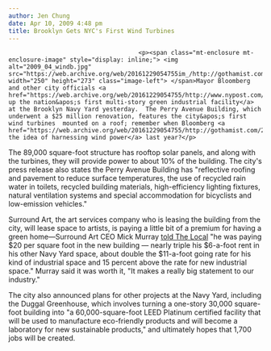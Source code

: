 ```yaml
---
author: Jen Chung
date: Apr 10, 2009 4:48 pm
title: Brooklyn Gets NYC's First Wind Turbines
---
```


	
										<p><span class="mt-enclosure mt-enclosure-image" style="display: inline;"> <img alt="2009_04_windb.jpg" src="https://web.archive.org/web/20161229054755im_/http://gothamist.com/attachments/jen/2009_04_windb.jpg" width="250" height="273" class="image-left"> </span>Mayor Bloomberg and other city officials <a href="https://web.archive.org/web/20161229054755/http://www.nypost.com/seven/04102009/news/regionalnews/on_with_the_wind_at_historic_new_buildin_163763.htm">opened up the nation&apos;s first multi-story green industrial facility</a> at the Brooklyn Navy Yard yesterday.  The Perry Avenue Building, which underwent a $25 million renovation, features the city&apos;s first wind turbines  mounted on a roof; remember when Bloomberg <a href="https://web.archive.org/web/20161229054755/http://gothamist.com/2008/08/20/mayor_bloomberg_goes_chasing_windmi.php">broached the idea of harnessing wind power</a> last year?</p>

<p>The 89,000 square-foot structure has rooftop solar panels, and along with the turbines, they will provide power to about 10% of the building. The city&apos;s press release also states the Perry Avenue Building has &quot;reflective roofing and pavement to reduce surface temperatures, the use of recycled rain water in toilets, recycled building materials, high-efficiency lighting fixtures, natural ventilation systems and special accommodation for bicyclists and low-emission vehicles.&quot; </p>

<p>Surround Art, the art services company who is leasing the building from the city, will lease space to artists, is paying a little bit of a premium for having a green home&#x2014;Surround Art CEO Mick Murray <a href="https://web.archive.org/web/20161229054755/http://fort-greene.blogs.nytimes.com/2009/04/09/from-navy-blue-to-green/">told The Local</a> &quot;he was paying $20 per square foot in the new building &#x2014; nearly triple his $6-a-foot rent in his other Navy Yard space, about double the $11-a-foot going rate for his kind of industrial space and 15 percent above the rate for new industrial space.&quot;  Murray said it was worth it, &quot;It makes a really big statement to our industry.&quot;</p>

<p>The city also announced plans for other projects at the Navy Yard, including the Duggal Greenhouse, which involves turning a one-story 30,000 square-foot building into &quot;a 60,000-square-foot LEED Platinum certified facility that will be used to manufacture eco-friendly products and will become a laboratory for new sustainable products,&quot; and ultimately hopes that 1,700 jobs will be created.</p>					
										
									
				
